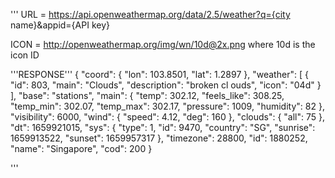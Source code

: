 '''
URL = https://api.openweathermap.org/data/2.5/weather?q={city name}&appid={API key}

ICON = http://openweathermap.org/img/wn/10d@2x.png
where 10d is the icon ID

'''RESPONSE'''
{
    "coord": {
        "lon": 103.8501,
        "lat": 1.2897
    },
    "weather": [
        {
            "id": 803,
            "main": "Clouds",
            "description": "broken cl ouds",
            "icon": "04d"
        }
    ],
    "base": "stations",
    "main": {
        "temp": 302.12,
        "feels_like": 308.25,
        "temp_min": 302.07,
        "temp_max": 302.17,
        "pressure": 1009,
        "humidity": 82
    },
    "visibility": 6000,
    "wind": {
        "speed": 4.12,
        "deg": 160
    },
    "clouds": {
        "all": 75
    },
    "dt": 1659921015,
    "sys": {
        "type": 1,
        "id": 9470,
        "country": "SG",
        "sunrise": 1659913522,
        "sunset": 1659957317
    },
    "timezone": 28800,
    "id": 1880252,
    "name": "Singapore",
    "cod": 200
}

'''
